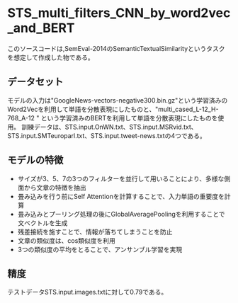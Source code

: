 # STS_multi_filters_CNN_by_word2vec_and_BERT
このソースコードは,SemEval-2014のSemanticTextualSimilarityというタスクを想定して作成した物である。

## データセット
モデルの入力は"GoogleNews-vectors-negative300.bin.gz"という学習済みのWord2Vecを利用して単語を分散表現にしたものと、"multi_cased_L-12_H-768_A-12
" という学習済みのBERTを利用して単語を分散表現にしたものを使用。
訓練データは、STS.input.OnWN.txt、STS.input.MSRvid.txt、STS.input.SMTeuroparl.txt、STS.input.tweet-news.txtの4つである。

## モデルの特徴
- サイズが3、5、7の3つのフィルターを並行して用いることにより、多様な側面から文章の特徴を抽出
- 畳み込みを行う前にSelf Attentionを計算することで、入力単語の重要度を計算
- 畳み込みとプーリング処理の後にGlobalAveragePoolingを利用することで文ベクトルを生成
- 残差接続を施すことで、情報が落ちてしまうことを防止
- 文章の類似度は、cos類似度を利用
- 3つの類似度の平均をとることで、アンサンブル学習を実現

## 精度
テストデータSTS.input.images.txtに対して0.79である。
